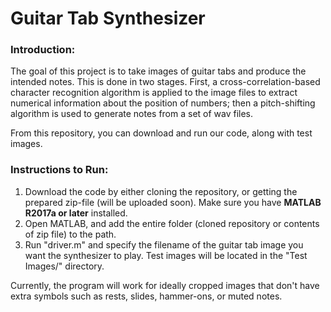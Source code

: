 # Guitar Tab Synthesizer

### Introduction:
The goal of this project is to take images of guitar tabs and produce the intended notes. This is done in two stages.
First, a cross-correlation-based character recognition algorithm is applied to the image files to extract numerical information about the position of numbers; then a pitch-shifting
algorithm is used to generate notes from a set of wav files.

From this repository, you can download and run our code, along with test images.

### Instructions to Run:
1. Download the code by either cloning the repository, or getting the prepared zip-file (will be uploaded soon). Make sure you have **MATLAB R2017a or later** installed. 
2. Open MATLAB, and add the entire folder (cloned repository or contents of zip file) to the path.
3. Run "driver.m" and specify the filename of the guitar tab image you want the synthesizer to play. Test images will be located in the
"Test Images/" directory.

Currently, the program will work for ideally cropped images that don't have extra symbols such as rests, slides, hammer-ons, or muted notes.

